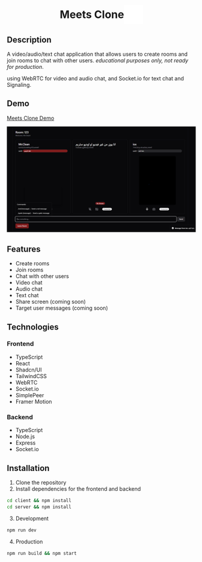<h1 style="display: flex; align-items: center; justify-content: center;">
  <span>Meets Clone</span> <img style="float: top;" src="./docs/logo.gif" width="50">
</h1>

## Description

A video/audio/text chat application that allows users to create rooms and join rooms to chat with other users.
_educational purposes only, not ready for production_.

using WebRTC for video and audio chat, and Socket.io for text chat and Signaling.

## Demo

[Meets Clone Demo
](https://meets-clone.onrender.com/)

<center><img src="./docs/image.png"></img></center>

## Features

-  Create rooms
-  Join rooms
-  Chat with other users
-  Video chat
-  Audio chat
-  Text chat
-  Share screen (coming soon)
-  Target user messages (coming soon)

## Technologies

### Frontend

-  TypeScript
-  React
-  Shadcn/UI
-  TailwindCSS
-  WebRTC
-  Socket.io
-  SimplePeer
-  Framer Motion

### Backend

-  TypeScript
-  Node.js
-  Express
-  Socket.io

## Installation

1. Clone the repository
2. Install dependencies for the frontend and backend

```bash
cd client && npm install
cd server && npm install
```

3. Development

```bash
npm run dev
```

4. Production

```bash
npm run build && npm start
```
